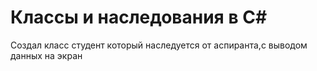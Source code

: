 # Классы и наследования в C#
Создал класс студент который наследуется от аспиранта,с выводом данных на экран
